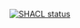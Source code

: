 [![SHACL status](https://github.com/CommonCoreOntology/TowardsACyberInformationOntology/actions/workflows/shacl.yml/badge.svg)](https://github.com/CommonCoreOntology/TowardsACyberInformationOntology/actions/workflows/shacl.yml)